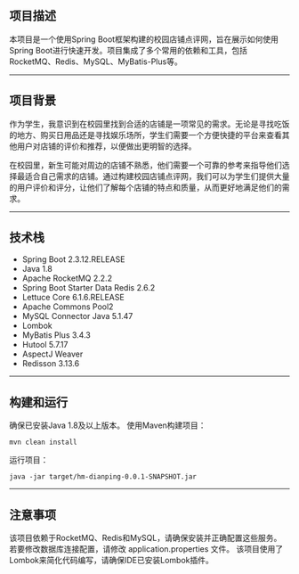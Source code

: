 
## 项目描述
本项目是一个使用Spring Boot框架构建的校园店铺点评网，旨在展示如何使用Spring Boot进行快速开发。项目集成了多个常用的依赖和工具，包括RocketMQ、Redis、MySQL、MyBatis-Plus等。

---
## 项目背景
作为学生，我意识到在校园里找到合适的店铺是一项常见的需求。无论是寻找吃饭的地方、购买日用品还是寻找娱乐场所，学生们需要一个方便快捷的平台来查看其他用户对店铺的评价和推荐，以便做出更明智的选择。

在校园里，新生可能对周边的店铺不熟悉，他们需要一个可靠的参考来指导他们选择最适合自己需求的店铺。通过构建校园店铺点评网，我们可以为学生们提供大量的用户评价和评分，让他们了解每个店铺的特点和质量，从而更好地满足他们的需求。

---
## 技术栈 
- Spring Boot 2.3.12.RELEASE 
- Java 1.8 
- Apache RocketMQ 2.2.2 
- Spring Boot Starter Data Redis 2.6.2 
- Lettuce Core 6.1.6.RELEASE 
- Apache Commons Pool2 
- MySQL Connector Java 5.1.47 
- Lombok 
- MyBatis Plus 3.4.3 
- Hutool 5.7.17 
- AspectJ Weaver 
- Redisson 3.13.6
---
## 构建和运行
确保已安装Java 1.8及以上版本。
使用Maven构建项目：
~~~shell
mvn clean install
~~~
运行项目：
~~~shell
java -jar target/hm-dianping-0.0.1-SNAPSHOT.jar
~~~
---
## 注意事项
该项目依赖于RocketMQ、Redis和MySQL，请确保安装并正确配置这些服务。
若要修改数据库连接配置，请修改 application.properties 文件。
该项目使用了Lombok来简化代码编写，请确保IDE已安装Lombok插件。
